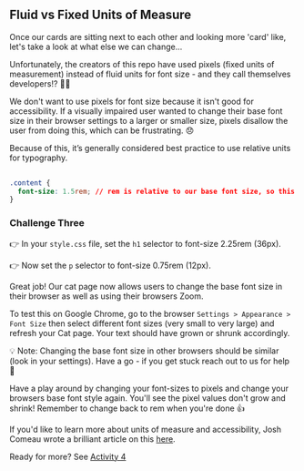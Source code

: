 ## Fluid vs Fixed Units of Measure

Once our cards are sitting next to each other and looking more 'card' like, let's take a look at what else we can change...

Unfortunately, the creators of this repo have used pixels (fixed units of measurement) instead of fluid units for font size - and they call themselves developers!? 🤷‍♀️

We don't want to use pixels for font size because it isn't good for accessibility. If a visually impaired user wanted to change their base font size in their browser settings to a larger or smaller size, pixels disallow the user from doing this, which can be frustrating. 😞

Because of this, it’s generally considered best practice to use relative units for typography.

```CSS
  
.content {
  font-size: 1.5rem; // rem is relative to our base font size, so this is 24px because 1.5 of 16 is 16 + 8
}
```

### Challenge Three

👉 In your `style.css` file, set the `h1` selector to font-size 2.25rem (36px).

👉 Now set the `p` selector to font-size 0.75rem (12px).

Great job! Our cat page now allows users to change the base font size in their browser as well as using their browsers Zoom.

To test this on Google Chrome, go to the browser `Settings > Appearance > Font Size` then select different font sizes (very small to very large) and refresh your Cat page. Your text should have grown or shrunk accordingly. 

💡 Note: Changing the base font size in other browsers should be similar (look in your settings). Have a go - if you get stuck reach out to us for help 🙂

Have a play around by changing your font-sizes to pixels and change your browsers base font style again. You'll see the pixel values don't grow and shrink! Remember to change back to rem when you're done 👍

If you'd like to learn more about units of measure and accessibility, Josh Comeau wrote a brilliant article on this [here](https://www.joshwcomeau.com/css/surprising-truth-about-pixels-and-accessibility/#accessibility-considerations).

Ready for more? See [Activity 4](./activity-4.md)
